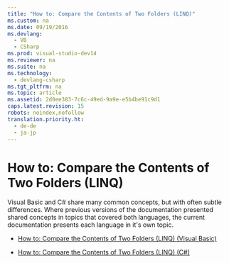 ```yaml
---
title: "How to: Compare the Contents of Two Folders (LINQ)"
ms.custom: na
ms.date: 09/19/2016
ms.devlang: 
  - VB
  - CSharp
ms.prod: visual-studio-dev14
ms.reviewer: na
ms.suite: na
ms.technology: 
  - devlang-csharp
ms.tgt_pltfrm: na
ms.topic: article
ms.assetid: 2d0ee383-7c6c-49ed-9a9e-e5b4be91c9d1
caps.latest.revision: 15
robots: noindex,nofollow
translation.priority.ht: 
  - de-de
  - ja-jp
---
```

# How to: Compare the Contents of Two Folders (LINQ)
Visual Basic and C# share many common concepts, but with often subtle differences. Where previous versions of the documentation presented shared concepts in topics that covered both languages, the current documentation presents each language in it's own topic.  
  
-   [How to: Compare the Contents of Two Folders (LINQ) (Visual Basic)](../vs140/How-to--Compare-the-Contents-of-Two-Folders--LINQ---Visual-Basic-.md)  
  
-   [How to: Compare the Contents of Two Folders (LINQ) (C#)](../vs140/How-to--Compare-the-Contents-of-Two-Folders--LINQ---C#-.md)